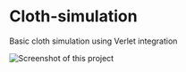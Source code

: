 # Cloth-simulation
Basic cloth simulation using Verlet integration

![Screenshot of this project](images/Cloth_simulation_screen.png)

